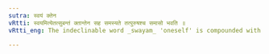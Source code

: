 ```yaml
---
sutra: स्वयं क्तेन
vRtti: स्वयमित्येतत्सुबन्तं क्तान्तेन सह समस्यते तत्पुरुषश्च समासो भवति ॥
vRtti_eng: The indeclinable word _swayam_ 'oneself' is compounded with a word ending in the affix _kta_, and the resulting compound is called _Tat-purusha_.

---
```

